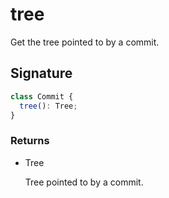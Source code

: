 # tree

Get the tree pointed to by a commit.

## Signature

```ts
class Commit {
  tree(): Tree;
}
```

### Returns

<ul class="param-ul">
  <li class="param-li param-li-root">
    <span class="param-type">Tree</span>
    <br>
    <p class="param-description">Tree pointed to by a commit.</p>
  </li>
</ul>